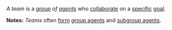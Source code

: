 *A team* is a *[group](https://github.com/gcassel/Modular-Organization-Terminology/blob/master/terms/group.md) of [agents](https://github.com/gcassel/Modular-Organization-Terminology/blob/master/terms/agent.md)* who [collaborate](https://github.com/gcassel/Modular-Organization-Terminology/blob/master/terms/collaboration.md) on a [specific](https://github.com/gcassel/Modular-Organization-Terminology/blob/master/terms/specific.md) [goal](https://github.com/gcassel/Modular-Organization-Terminology/blob/master/terms/goal.md).
		
**Notes:**  *Teams* often [form](https://github.com/gcassel/Modular-Organization-Terminology/blob/master/terms/form.md) [group agents](https://github.com/gcassel/Modular-Organization-Terminology/blob/master/compound-terms/group-agent.md) and [subgroup agents](https://github.com/gcassel/Modular-Organization-Terminology/blob/master/compound-terms/subgroup-agent.md).  
